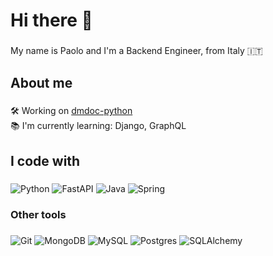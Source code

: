 <h1 align="left">Hi there 👋</h1>

###

<p align="left">My name is Paolo and I'm a Backend Engineer, from Italy 🇮🇹</p>

###

<h2 align="left">About me</h2>

###

<p align="left">🛠️ Working on <a href="https://github.com/pcrt1697/dmdoc-python">dmdoc-python</a><br>📚 I'm currently learning: Django, GraphQL</p>

###

<h2 align="left">I code with</h2>

###

![Python](https://img.shields.io/badge/python-3670A0?style=plastic&logo=python&logoColor=ffdd54)
![FastAPI](https://img.shields.io/badge/FastAPI-005571?style=plastic&logo=fastapi)
![Java](https://img.shields.io/badge/java-%23ED8B00.svg?style=plastic&logo=openjdk&logoColor=white)
![Spring](https://img.shields.io/badge/spring-%236DB33F.svg?style=plastic&logo=spring&logoColor=white)

###

<h3 align="left">Other tools</h3>

###

![Git](https://img.shields.io/badge/git-%23F05033.svg?style=plastic&logo=git&logoColor=white)
![MongoDB](https://img.shields.io/badge/MongoDB-%234ea94b.svg?style=plastic&logo=mongodb&logoColor=white)
![MySQL](https://img.shields.io/badge/mysql-4479A1.svg?style=plastic&logo=mysql&logoColor=white)
![Postgres](https://img.shields.io/badge/postgres-%23316192.svg?style=plastic&logo=postgresql&logoColor=white)
![SQLAlchemy](https://img.shields.io/badge/sqlalchemy-D71F00?style=plastic&logo=sqlalchemy&logoColor=white)
